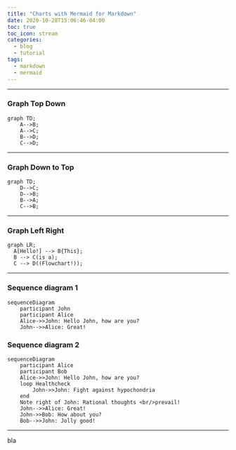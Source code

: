 ```yaml
---
title: "Charts with Mermaid for Markdown"
date: 2020-10-28T15:06:46-04:00
toc: true
toc_icon: stream
categories:
  - blog
  - tutorial
tags:
  - markdown
  - mermaid
---
```




---

### Graph Top Down

```mermaid
graph TD;
    A-->B;
    A-->C;
    B-->D;
    C-->D;
```

---

### Graph Down to Top

```mermaid
graph TD;
    D-->C;
    D-->B;
    B-->A;
    C-->B;
```

---

### Graph Left Right

```mermaid
graph LR;
  A[Hello!] --> B{This};
  B --> C(is a);
  C --> D((Flowchart!));
```

---

### Sequence diagram 1

```mermaid
sequenceDiagram
    participant John
    participant Alice
    Alice->>John: Hello John, how are you?
    John-->>Alice: Great!
```

### Sequence diagram 2


```mermaid
sequenceDiagram
    participant Alice
    participant Bob
    Alice->>John: Hello John, how are you?
    loop Healthcheck
        John->>John: Fight against hypochondria
    end
    Note right of John: Rational thoughts <br/>prevail!
    John-->>Alice: Great!
    John->>Bob: How about you?
    Bob-->>John: Jolly good!
```





---

bla

